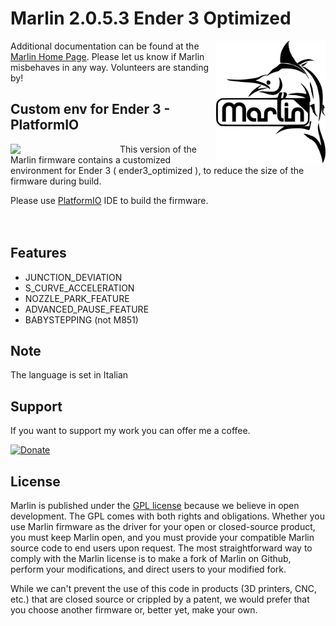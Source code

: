 # Marlin 2.0.5.3 Ender 3 Optimized


<img align="right" width=175 src="buildroot/share/pixmaps/logo/marlin-250.png" />

Additional documentation can be found at the [Marlin Home Page](http://marlinfw.org/).
Please let us know if Marlin misbehaves in any way. Volunteers are standing by!

## Custom env for Ender 3 - PlatformIO

<img align="left" width=175 src="https://cdn.worldvectorlogo.com/logos/platformio.svg" />

This version of the Marlin firmware contains a customized environment for Ender 3 ( ender3_optimized ), to reduce the size of the firmware during build.<br/>


Please use [PlatformIO](https://platformio.org/) IDE to build the firmware.<br/><br/><br/>

## Features

* JUNCTION_DEVIATION
* S_CURVE_ACCELERATION
* NOZZLE_PARK_FEATURE
* ADVANCED_PAUSE_FEATURE
* BABYSTEPPING (not M851)

## Note

The language is set in Italian

## Support

If you want to support my work you can offer me a coffee.

[![Donate](https://img.shields.io/badge/Donate-PayPal-green.svg)](https://www.paypal.com/cgi-bin/webscr?cmd=_donations&business=WCSZEVGZTKFXS&currency_code=EUR&source=url)



## License

Marlin is published under the [GPL license](/LICENSE) because we believe in open development. The GPL comes with both rights and obligations. Whether you use Marlin firmware as the driver for your open or closed-source product, you must keep Marlin open, and you must provide your compatible Marlin source code to end users upon request. The most straightforward way to comply with the Marlin license is to make a fork of Marlin on Github, perform your modifications, and direct users to your modified fork.

While we can't prevent the use of this code in products (3D printers, CNC, etc.) that are closed source or crippled by a patent, we would prefer that you choose another firmware or, better yet, make your own.
